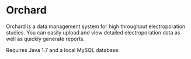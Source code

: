 Orchard
=======

Orchard is a data management system for high throughput electroporation studies. You can easily upload and view detailed electroporation data as well as quickly generate reports.

Requires Java 1.7 and a local MySQL database.

